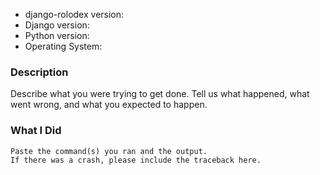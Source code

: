 * django-rolodex version: <!-- python -c "import rolodex; print(rolodex.__version__)" -->
* Django version: <!-- python -c "import django; print(django.__version__)" -->
* Python version: <!-- python -V -->
* Operating System:

### Description

Describe what you were trying to get done.
Tell us what happened, what went wrong, and what you expected to happen.

### What I Did

```
Paste the command(s) you ran and the output.
If there was a crash, please include the traceback here.
```
